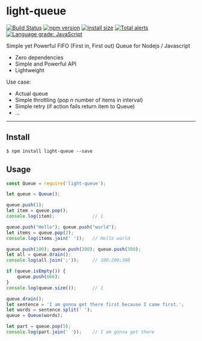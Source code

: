 # light-queue
[![Build Status](https://badge.buildkite.com/39d5c21d09d3f7b3f0db463783a64a676b4894e57b31f166a4.svg)](https://buildkite.com/mmujic/light-queue) [![npm version](https://badge.fury.io/js/light-queue.svg)](https://badge.fury.io/js/light-queue) [![install size](https://packagephobia.now.sh/badge?p=light-queue)](https://packagephobia.now.sh/result?p=light-queue) [![Total alerts](https://img.shields.io/lgtm/alerts/g/mmujic/light-queue.svg?logo=lgtm&logoWidth=18)](https://lgtm.com/projects/g/mmujic/light-queue/alerts/) [![Language grade: JavaScript](https://img.shields.io/lgtm/grade/javascript/g/mmujic/light-queue.svg?logo=lgtm&logoWidth=18)](https://lgtm.com/projects/g/mmujic/light-queue/context:javascript)

Simple yet Powerful FIFO (First in, First out) Queue for Nodejs / Javascript
* Zero dependencies
* Simple and Powerful API
* Lightweight

Use case:
* Actual queue
* Simple throttling (pop _n_ number of items in interval)
* Simple retry (if action fails return item to Queue)
* ...
___

## Install
```
$ npm install light-queue --save
```

## Usage
```javascript
const Queue = require('light-queue');

let queue = Queue();

queue.push(1);
let item = queue.pop();
console.log(item);              // 1

queue.push("Hello"); queue.push("world");
let items = queue.pop(2);
console.log(items.join(' '));   // Hello world

queue.push(100); queue.push(200); queue.push(300);
let all = queue.drain();
console.log(all.join(';'));     // 100;200;300

if (queue.isEmpty()) {
    queue.push(666);
}
console.log(queue.size());      // 1

queue.drain();
let sentence = 'I am gonna get there first because I came first.';
let words = sentence.split(' ');
queue = Queue(words);

let part = queue.pop(5);
console.log(part.join(' '));    // I am gonna get there


```
